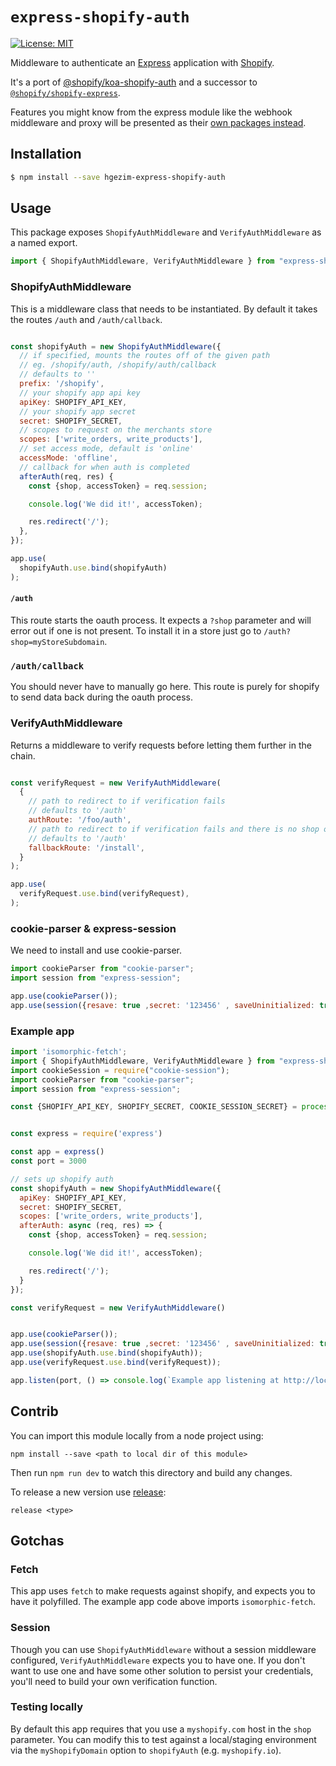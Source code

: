 # `express-shopify-auth`

[![License: MIT](https://img.shields.io/badge/License-MIT-green.svg)](LICENSE.md)

Middleware to authenticate an [Express](https://expressjs.com/) application with [Shopify](https://www.shopify.ca/).

It's a port of [@shopify/koa-shopify-auth](https://github.com/Shopify/quilt/blob/master/packages/koa-shopify-auth/README.md) and a successor to [`@shopify/shopify-express`](https://www.npmjs.com/package/@shopify/shopify-express).

Features you might know from the express module like the webhook middleware and proxy will be presented as their [own packages instead](https://github.com/Shopify/quilt/blob/master/packages/koa-shopify-graphql-proxy/README.md).

## Installation

```bash
$ npm install --save hgezim-express-shopify-auth
```

## Usage

This package exposes `ShopifyAuthMiddleware` and `VerifyAuthMiddleware` as a named export.

```js
import { ShopifyAuthMiddleware, VerifyAuthMiddleware } from "express-shopify-auth";
```

### ShopifyAuthMiddleware

This is a middleware class that needs to be instantiated. By default it takes the routes `/auth` and `/auth/callback`.

```js

const shopifyAuth = new ShopifyAuthMiddleware({
  // if specified, mounts the routes off of the given path
  // eg. /shopify/auth, /shopify/auth/callback
  // defaults to ''
  prefix: '/shopify',
  // your shopify app api key
  apiKey: SHOPIFY_API_KEY,
  // your shopify app secret
  secret: SHOPIFY_SECRET,
  // scopes to request on the merchants store
  scopes: ['write_orders, write_products'],
  // set access mode, default is 'online'
  accessMode: 'offline',
  // callback for when auth is completed
  afterAuth(req, res) {
    const {shop, accessToken} = req.session;

    console.log('We did it!', accessToken);

    res.redirect('/');
  },
});

app.use(
  shopifyAuth.use.bind(shopifyAuth)
);
```

#### `/auth`

This route starts the oauth process. It expects a `?shop` parameter and will error out if one is not present. To install it in a store just go to `/auth?shop=myStoreSubdomain`.

### `/auth/callback`

You should never have to manually go here. This route is purely for shopify to send data back during the oauth process.

### VerifyAuthMiddleware

Returns a middleware to verify requests before letting them further in the chain.

```javascript

const verifyRequest = new VerifyAuthMiddleware(
  {
    // path to redirect to if verification fails
    // defaults to '/auth'
    authRoute: '/foo/auth',
    // path to redirect to if verification fails and there is no shop on the query
    // defaults to '/auth'
    fallbackRoute: '/install',
  }
);

app.use(
  verifyRequest.use.bind(verifyRequest),
);
```
### cookie-parser & express-session
We need to install and use cookie-parser.

```javascript
import cookieParser from "cookie-parser";
import session from "express-session";

app.use(cookieParser());
app.use(session({resave: true ,secret: '123456' , saveUninitialized: true}));

```

### Example app

```javascript
import 'isomorphic-fetch';
import { ShopifyAuthMiddleware, VerifyAuthMiddleware } from "express-shopify-auth";
import cookieSession = require("cookie-session");
import cookieParser from "cookie-parser";
import session from "express-session";

const {SHOPIFY_API_KEY, SHOPIFY_SECRET, COOKIE_SESSION_SECRET} = process.env;


const express = require('express')

const app = express()
const port = 3000

// sets up shopify auth
const shopifyAuth = new ShopifyAuthMiddleware({
  apiKey: SHOPIFY_API_KEY,
  secret: SHOPIFY_SECRET,
  scopes: ['write_orders, write_products'],
  afterAuth: async (req, res) => {
    const {shop, accessToken} = req.session;

    console.log('We did it!', accessToken);

    res.redirect('/');
  }
});

const verifyRequest = new VerifyAuthMiddleware()


app.use(cookieParser());
app.use(session({resave: true ,secret: '123456' , saveUninitialized: true}));
app.use(shopifyAuth.use.bind(shopifyAuth));
app.use(verifyRequest.use.bind(verifyRequest));

app.listen(port, () => console.log(`Example app listening at http://localhost:${port}`))

```

## Contrib

You can import this module locally from a node project using:

`npm install --save <path to local dir of this module>`

Then run `npm run dev` to watch this directory and build any changes.

To release a new version use [release](https://www.npmjs.com/package/release):

`release <type>`

## Gotchas

### Fetch

This app uses `fetch` to make requests against shopify, and expects you to have it polyfilled. The example app code above imports `isomorphic-fetch`.

### Session

Though you can use `ShopifyAuthMiddleware` without a session middleware configured, `VerifyAuthMiddleware` expects you to have one. If you don't want to use one and have some other solution to persist your credentials, you'll need to build your own verification function.

### Testing locally

By default this app requires that you use a `myshopify.com` host in the `shop` parameter. You can modify this to test against a local/staging environment via the `myShopifyDomain` option to `shopifyAuth` (e.g. `myshopify.io`).
